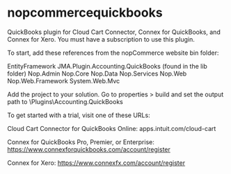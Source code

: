 # nopcommercequickbooks

QuickBooks plugin for Cloud Cart Connector, Connex for QuickBooks, and Connex for Xero. You must have a subscription to use this plugin.

To start, add these references from the nopCommerce website bin folder:

EntityFramework
JMA.Plugin.Accounting.QuickBooks (found in the lib folder)
Nop.Admin
Nop.Core
Nop.Data
Nop.Services
Nop.Web
Nop.Web.Framework
System.Web.Mvc

Add the project to your solution. Go to properties > build and set the output path to \Plugins\Accounting.QuickBooks

To get started with a trial, visit one of these URLs:

Cloud Cart Connector for QuickBooks Online: apps.intuit.com/cloud-cart

Connex for QuickBooks Pro, Premier, or Enterprise: https://www.connexforquickbooks.com/account/register

Connex for Xero: https://www.connexfx.com/account/register